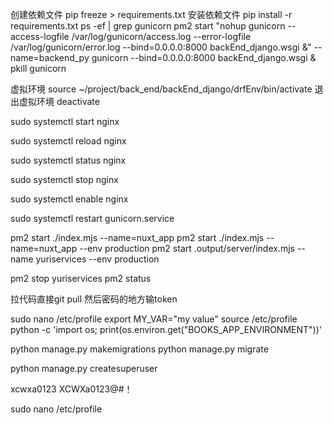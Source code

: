 创建依赖文件 pip freeze > requirements.txt
安装依赖文件 pip install -r requirements.txt
ps -ef | grep gunicorn 
pm2 start "nohup gunicorn --access-logfile /var/log/gunicorn/access.log --error-logfile /var/log/gunicorn/error.log --bind=0.0.0.0:8000 backEnd_django.wsgi &" --name=backend_py
gunicorn --bind=0.0.0.0:8000 backEnd_django.wsgi & 
pkill gunicorn

虚拟环境 source ~/project/back_end/backEnd_django/drfEnv/bin/activate
退出虚拟环境 deactivate


sudo systemctl start nginx

sudo systemctl reload nginx

sudo systemctl status nginx

sudo systemctl stop nginx

sudo systemctl enable nginx


sudo systemctl restart gunicorn.service

pm2 start ./index.mjs --name=nuxt_app
pm2 start ./index.mjs --name=nuxt_app --env production
pm2 start .output/server/index.mjs --name yuriservices --env production

pm2 stop yuriservices
pm2 status

拉代码直接git pull 然后密码的地方输token

sudo nano /etc/profile
export MY_VAR="my value"
source /etc/profile
python -c 'import os; print(os.environ.get("BOOKS_APP_ENVIRONMENT"))'

python manage.py makemigrations
python manage.py migrate

python manage.py createsuperuser

xcwxa0123
XCWXa0123@#！

 sudo nano /etc/profile